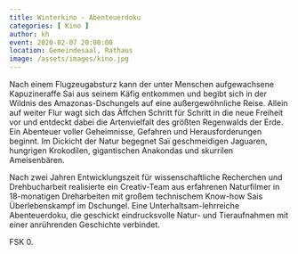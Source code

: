 ```yaml
---
title: Winterkino - Abenteuerdoku
categories: [ Kino ]
author: kh
event: 2020-02-07 20:00:00
location: Gemeindesaal, Rathaus
image: /assets/images/kino.jpg
---
```

Nach einem Flugzeugabsturz kann der unter Menschen aufgewachsene Kapuzineraffe Sai aus seinem Käfig entkommen und begibt sich in der Wildnis des Amazonas-Dschungels auf eine außergewöhnliche Reise. Allein auf weiter Flur wagt sich das Äffchen Schritt für Schritt in die neue Freiheit vor und entdeckt dabei die Artenvielfalt des größten Regenwalds der Erde. Ein Abenteuer voller Geheimnisse, Gefahren und Herausforderungen beginnt. Im Dickicht der Natur begegnet Saï geschmeidigen Jaguaren, hungrigen Krokodilen, gigantischen Anakondas und skurrilen Ameisenbären. 

Nach zwei Jahren Entwicklungszeit für wissenschaftliche Recherchen und Drehbucharbeit realisierte ein Creativ-Team aus erfahrenen Naturfilmer in 18-monatigen Dreharbeiten mit großem technischem Know-how Sais Überlebenskampf im Dschungel. Eine Unterhaltsam-lehrreiche Abenteuerdoku, die geschickt eindrucksvolle Natur- und Tieraufnahmen mit einer anrührenden Geschichte verbindet.

FSK 0.